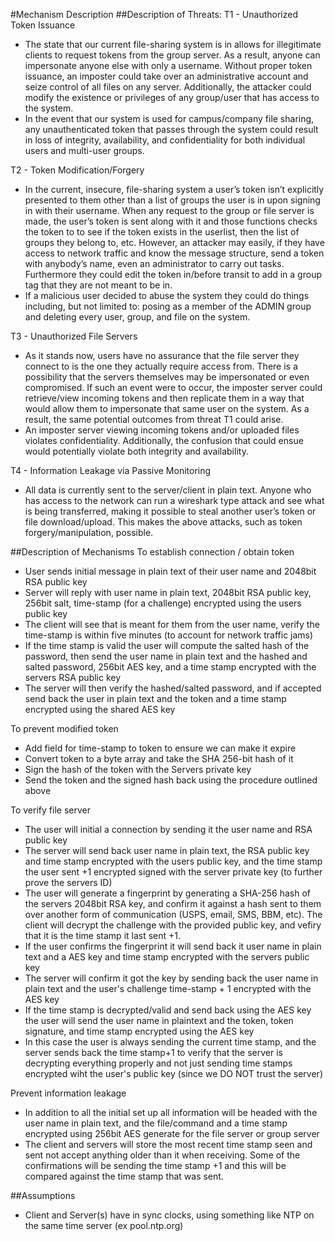 #Mechanism Description
##Description of Threats:
T1 - Unauthorized Token Issuance
- The state that our current file-sharing system is in allows for illegitimate clients to request tokens from the group server. As a result, anyone can impersonate anyone else with only a username. Without proper token issuance, an imposter could take over an administrative account and seize control of all files on any server. Additionally, the attacker could modify the existence or privileges of any group/user that has access to the system. 
- In the event that our system is used for campus/company file sharing, any unauthenticated token that passes through the system could result in loss of integrity, availability, and confidentiality for both individual users and multi-user groups. 

T2 - Token Modification/Forgery
- In the current, insecure, file-sharing system a user’s token isn’t explicitly presented to them other than a list of groups the user is in upon signing in with their username. When any request to the group or file server is made, the user’s token is sent along with it and those functions checks the token to to see if the token exists in the userlist, then the list of groups they belong to, etc. However, an attacker may easily, if they have access to network traffic and know the message structure, send a token with anybody’s name, even an administrator to carry out tasks. Furthermore they could edit the token in/before transit to add in a group tag that they are not meant to be in.
- If a malicious user decided to abuse the system they could do things including, but not limited to: posing as a member of the ADMIN group and deleting every user, group, and file on the system.

T3 - Unauthorized File Servers
- As it stands now, users have no assurance that the file server they connect to is the one they actually require access from. There is a possibility that the servers themselves may be impersonated or even compromised. If such an event were to occur, the imposter server could retrieve/view incoming tokens and then replicate them in a way that would allow them to impersonate that same user on the system. As a result, the same potential outcomes from threat T1 could arise. 
- An imposter server viewing incoming tokens and/or uploaded files violates confidentiality. Additionally, the confusion that could ensue would potentially violate both integrity and availability. 

T4 - Information Leakage via Passive Monitoring
- All data is currently sent to the server/client in plain text. Anyone who has access to the network can run a wireshark type attack and see what is being transferred, making it possible to steal another user’s token or file download/upload. This makes the above attacks, such as token forgery/manipulation, possible.

##Description of Mechanisms
To establish connection / obtain token
- User sends initial message in plain text of their user name and 2048bit RSA public key
- Server will reply with user name in plain text, 2048bit RSA public key, 256bit salt, time-stamp (for a challenge) encrypted using the users public key
- The client will see that is meant for them from the user name, verify the time-stamp is within five minutes (to account for network traffic jams)
- If the time stamp is valid the user will compute the salted hash of the password, then send the user name in plain text and the hashed and salted password, 256bit AES key, and a time stamp encrypted with the servers RSA public key
- The server will then verify the hashed/salted password, and if accepted send back the user in plain text and the token and a time stamp encrypted using the shared AES key

To prevent modified token
- Add field for time-stamp to token to ensure we can make it expire
- Convert token to a byte array and take the SHA 256-bit hash of it
- Sign the hash of the token with the Servers private key
- Send the token and the signed hash back using the procedure outlined above

To verify file server
- The user will initial a connection by sending it the user name and RSA public key
- The server will send back user name in plain text, the RSA public key and time stamp encrypted with the users public key, and the time stamp the user sent +1 encrypted signed with the server private key (to further prove the servers ID)
- The user will generate a fingerprint by generating a SHA-256 hash of the servers 2048bit RSA key, and confirm it against a hash sent to them over another form of communication (USPS, email, SMS, BBM, etc). The client will decrypt the challenge with the provided public key, and vefiry that it is the time stamp it last sent +1.
- If the user confirms the fingerprint it will send back it user name in plain text and a AES key and time stamp encrypted with the servers public key
- The server will confirm it got the key by sending back the user name in plain text and the user's challenge time-stamp + 1 encrypted with the AES key
- If the time stamp is decrypted/valid and send back using the AES key the user will send the user name in plaintext and the token, token signature, and time stamp encrypted using the AES key
- In this case the user is always sending the current time stamp, and the server sends back the time stamp+1 to verify that the server is decrypting everything properly and not just sending time stamps encrypted wiht the user's public key (since we DO NOT trust the server)

Prevent information leakage
- In addition to all the initial set up all information will be headed with the user name in plain text, and the file/command and a time stamp encrypted using 256bit AES generate for the file server or group server
- The client and servers will store the most recent time stamp seen and sent not accept anything older than it when receiving. Some of the confirmations will be sending the time stamp +1 and this will be compared against the time stamp that was sent.

##Assumptions
- Client and Server(s) have in sync clocks, using something like NTP on the same time server (ex pool.ntp.org)
